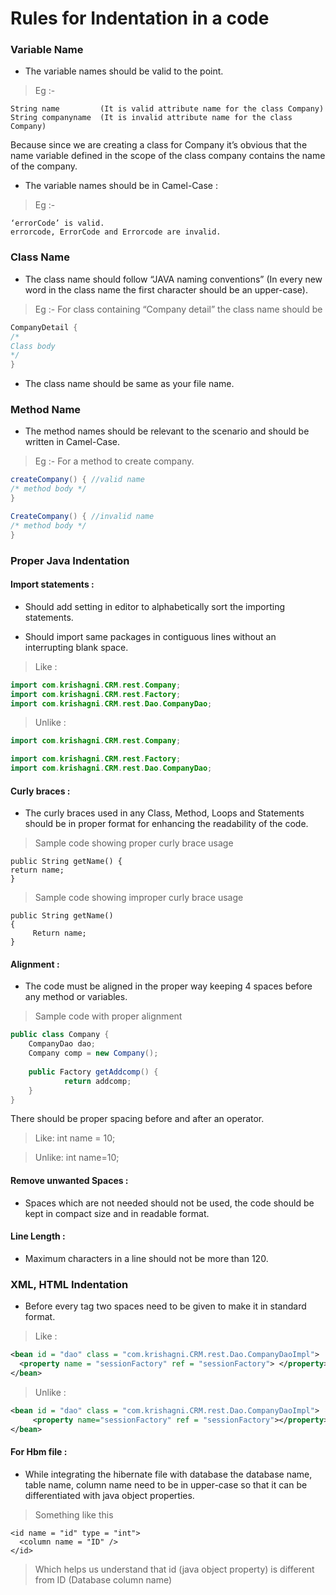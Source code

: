 # Rules for Indentation in a code

### Variable Name


+ The variable names should be valid to the point.


> Eg :-
```  
String name 		(It is valid attribute name for the class Company)
String companyname 	(It is invalid attribute name for the class Company)
```
Because since we are creating a class for Company it’s obvious that the name variable defined in the scope of the class company contains the name of the company.

+ The variable names should be in Camel-Case :


> Eg :-
```
‘errorCode’ is valid. 
errorcode, ErrorCode and Errorcode are invalid.
```

### Class Name

+ The class name should follow “JAVA naming conventions” (In every new word in the class name the first character should be an upper-case).



> Eg :- For class containing “Company detail” the class name should be
```java
CompanyDetail {
/*
Class body
*/
}
```

+ The class name should be same as your file name.

### Method Name 

+ The method names should be relevant to the scenario and should be written in Camel-Case.



> Eg :-	For a method to create company.

```java
createCompany() { //valid name	
/* method body */
}	

CreateCompany() { //invalid name	
/* method body */
}     
```



### Proper Java Indentation

#### Import statements :

+ Should add setting in editor to alphabetically sort the importing statements.


+ Should import same packages in contiguous lines without an interrupting blank space. 	


> Like :
```java
import com.krishagni.CRM.rest.Company;
import com.krishagni.CRM.rest.Factory;
import com.krishagni.CRM.rest.Dao.CompanyDao;
```
> Unlike :
```java
import com.krishagni.CRM.rest.Company;

import com.krishagni.CRM.rest.Factory;
import com.krishagni.CRM.rest.Dao.CompanyDao;
```

#### Curly braces :
+ The curly braces used in any Class, Method, Loops and Statements should be in proper format for enhancing the readability of the code.

> Sample code showing proper curly brace usage
```
public String getName() {
return name;
}
```
> Sample code showing improper curly brace usage
```
public String getName() 
{
   	 Return name;
}
```

#### Alignment :

+ The code must be aligned in the proper way keeping 4 spaces before any method or variables.

> Sample code with proper alignment
```java 	
public class Company {
    CompanyDao dao;
    Company comp = new Company();    
    
    public Factory getAddcomp() {
	        return addcomp;
    }
}
```

There should be proper spacing before and after an operator.

> Like:
int name = 10; 

> Unlike:
int name=10;

#### Remove unwanted Spaces :
+ Spaces which are not needed should not be used, the code should be kept in compact size and in readable format.

#### Line Length :
+ Maximum characters in a line should not be more than 120.

### XML, HTML Indentation

+ Before every tag two spaces need to be given to make it in standard format.

> Like :
```xml
<bean id = "dao" class = "com.krishagni.CRM.rest.Dao.CompanyDaoImpl">
  <property name = "sessionFactory" ref = "sessionFactory"> </property>
</bean>
```
>Unlike :
```xml
<bean id = "dao" class = "com.krishagni.CRM.rest.Dao.CompanyDaoImpl">
   	 <property name="sessionFactory" ref = "sessionFactory"></property>
</bean>
```

#### For Hbm file :

+ While integrating the hibernate file with database the database name, table name, column name need to be in upper-case so that it can be differentiated with java object properties.  


>Something like this 
```
<id name = "id" type = "int">
  <column name = "ID" />
</id>
```

> Which helps us understand that id (java object property) is different from ID (Database column name)

